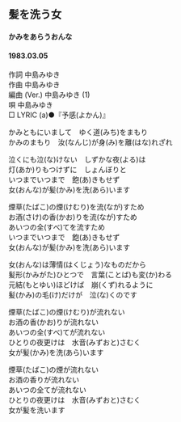 ## 髪を洗う女
#### かみをあらうおんな
#### 1983.03.05


作詞      中島みゆき  
作曲      中島みゆき  
編曲 (Ver.)  中島みゆき (1)  
唄      中島みゆき  
□ LYRIC (a)●『予感(よかん)』　　


かみともにいまして　ゆく道(みち)をまもり  
かみのまもり　汝(なんじ)が身(み)を離(はな)れざれ  
  
泣くにも泣(な)けない　しずかな夜(よる)は  
灯(あか)りもつけずに　しょんぼりと  
いつまでいつまで　飽(あ)きもせず  
女(おんな)が髪(かみ)を洗(あら)います  
  
煙草(たばこ)の煙(けむり)を流(なが)すため  
お酒(さけ)の香(かお)りを流(なが)すため  
あいつの全(すべ)てを流すため  
いつまでいつまで　飽(あ)きもせず  
女(おんな)が髪(かみ)を洗(あら)います  
  
女(おんな)は薄情(はくじょう)なものだから  
髪形(かみがた)ひとつで　言葉(ことば)も変(か)わる  
元結(もとゆい)ほどけば　崩(くず)れるように  
髪(かみ)の毛(け)だけが　泣(な)くのです  
  
煙草(たばこ)の煙(けむり)が流れない  
お酒の香(かお)りが流れない  
あいつの全(すべ)てが流れない  
ひとりの夜更けは　水音(みずおと)さむく  
女が髪(かみ)を洗(あら)います  
  
煙草(たばこ)の煙が流れない  
お酒の香りが流れない  
あいつの全てが流れない  
ひとりの夜更けは　水音(みずおと)さむく  
女が髪を洗います  